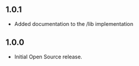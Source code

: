 ## 1.0.1

* Added documentation to the /lib implementation

## 1.0.0

* Initial Open Source release.